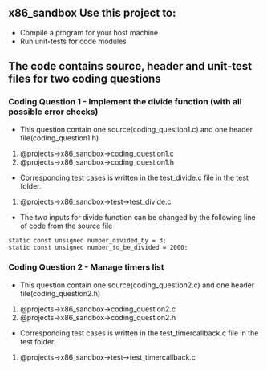 ## x86_sandbox Use this project to:
* Compile a program for your host machine
* Run unit-tests for code modules

## The code contains source, header and unit-test files for two coding questions 
### Coding Question 1 - Implement the divide function (with all possible error checks)
* This question contain one source(coding_question1.c) and one header file(coding_question1.h)
1. @projects->x86_sandbox->coding_question1.c 
2. @projects->x86_sandbox->coding_question1.h 
* Corresponding test cases is written in the test_divide.c file in the test folder. 
1. @projects->x86_sandbox->test->test_divide.c
* The two inputs for divide function can be changed by the following line of code from the source file

```
static const unsigned number_divided_by = 3;
static const unsigned number_to_be_divided = 2000;
```

### Coding Question 2 - Manage timers list
* This question contain one source(coding_question2.c) and one header file(coding_question2.h)
1. @projects->x86_sandbox->coding_question2.c 
2. @projects->x86_sandbox->coding_question2.h 
* Corresponding test cases is written in the test_timercallback.c file in the test folder. 
1. @projects->x86_sandbox->test->test_timercallback.c


